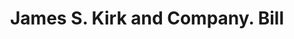 ---
doi: 10.7916/D8SF4776
date_other: '1870'
date_other_textual: 1870-1879
form: printed ephemera
genre:
- Invoices
name:
- James S. Kirk and Company
object_in_context_url: https://biggert.cul.columbia.edu/items/view/ave_biggert_00207
subject_hierarchical_geographic:
- Chicago, Illinois, United States
subject_name:
- James S. Kirk and Company
title: James S. Kirk and Company. Bill
sort_title: James S. Kirk and Company. Bill
call_number: ave_biggert_00207
coordinates:
- 41.83694444444445,-87.68472222222222
pid: ave_biggert_00207
identifiers: ave_biggert_00207
canvas_id: ldpd:395482
permalink: "/items/ave_biggert_00207/"
layout: iiif-image-page
---